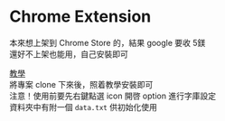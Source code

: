 # Chrome Extension

本來想上架到 Chrome Store 的，結果 google 要收 5鎂    
還好不上架也能用，自己安裝即可    

[教學](https://www.techmarks.com/chrome-extensions-non-store/)    
將專案 clone 下來後，照着教學安裝即可    
注意！使用前要先右鍵點選 icon 開啓 option 進行字庫設定    
資料夾中有附一個 `data.txt` 供初始化使用
